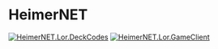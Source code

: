 # HeimerNET

[![HeimerNET.Lor.DeckCodes](https://img.shields.io/nuget/v/HeimerNET.Lor.DeckCodes?style=flat-square&label=NuGet)](https://www.nuget.org/packages/HeimerNET.Lor.DeckCodes/)
[![HeimerNET.Lor.GameClient](https://img.shields.io/nuget/v/HeimerNET.Lor.GameClient?style=flat-square&label=NuGet)](https://www.nuget.org/packages/HeimerNET.Lor.GameClient/)

